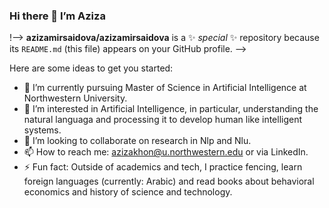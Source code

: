 ### Hi there 👋 I’m Aziza

!-->
**azizamirsaidova/azizamirsaidova** is a ✨ _special_ ✨ repository because its `README.md` (this file) appears on your GitHub profile.
-->

Here are some ideas to get you started:
- 🔭 I’m currently pursuing Master of Science in Artificial Intelligence at Northwestern University.
- 🌱 I’m interested in Artificial Intelligence, in particular, understanding the natural languaga and processing it to develop human like intelligent systems.
- 👯 I’m looking to collaborate on research in Nlp and Nlu.
- 📫 How to reach me: azizakhon@u.northwestern.edu or via LinkedIn.
- ⚡ Fun fact: Outside of academics and tech, I practice fencing, learn foreign languages (currently: Arabic) and read books about behavioral economics and history of science and technology.


